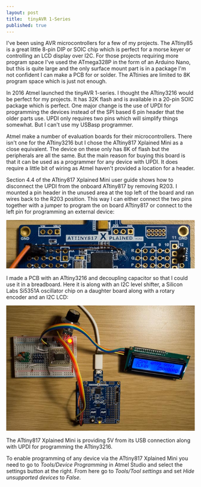 ```yaml
---
layout: post
title:  tinyAVR 1-Series
published: true
---
```


I've been using AVR microcontrollers for a few of my projects. The ATtiny85 is a great little 8-pin DIP or SOIC chip which is perfect for a morse keyer or controlling an LCD
display over I2C. For those projects requiring more program space I've used the ATmega328P in the form of an Arduino Nano, but this is quite large and the only surface mount
part is in a package I'm not confident I can make a PCB for or solder. The ATtinies are limited to 8K program space which is just not enough.

In 2016 Atmel launched the tinyAVR 1-series. I thought the ATtiny3216 would be perfect for my projects. It has 32K flash and is available in a 20-pin SOIC package which is 
perfect.
One major change is the use of UPDI for programming the devices instead of the SPI based 6 pin header that the older parts use. UPDI only requires two pins which will simplify
things somewhat. But I can't use my USBasp programmer.

Atmel make a number of evaluation boards for their microcontrollers. There isn't one for the ATtiny3216 but I chose the ATtiny817 Xplained Mini as a close equivalent. The device
on these only has 8K of flash but the peripherals are all the same. But the main reason for buying this board is that it can be used as a programmer for any device with UPDI.
It does require a little bit of wiring as Atmel haven't provided a location for a header.

Section 4.4 of the ATtiny817 Xplained Mini user guide shows how to disconnect the UPDI from the onboard ATtiny817 by removing R203. I mounted a pin header in the unused area
at the top left of the board and ran wires back to the R203 position. This way I can either connect the two pins together with a jumper to program the on board ATtiny817 or
connect to the left pin for programming an external device:

![UPDI Modification](/images/UPDIMod.jpg)

I made a PCB with an ATtiny3216 and decoupling capacitor so that I could use it in a breadboard. Here it is along with an I2C level shifter, a Silicon Labs Si5351A oscillator chip
on a daughter board along with a rotary encoder and an I2C LCD:

![ATtiny3216 breadboard](/images/FG3216.jpg)

The ATtiny817 Xplained Mini is providing 5V from its USB connection along with UPDI for programming the ATtiny3216.

To enable programming of any device via the ATtiny817 Xplained Mini you need to go to _Tools/Device Programming_ in Atmel Studio and select the settings button at the right.
From here go to _Tools/Tool settings_ and set _Hide unsupported devices_ to _False_.

